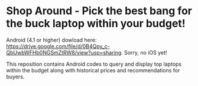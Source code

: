# Shop Around - Pick the best bang for the buck laptop within your budget!

Android (4.1 or higher) dowload here: https://drive.google.com/file/d/0B4Qpy_c-QbUwbWFHb0NGSmZtRW8/view?usp=sharing. Sorry, no iOS yet!


This reposition contains Android codes to query and display top laptops within the budget along with historical prices and recommendations for buyers.
